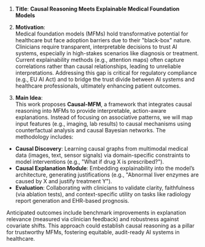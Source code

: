 1. **Title**: **Causal Reasoning Meets Explainable Medical Foundation Models**  

2. **Motivation**:  
Medical foundation models (MFMs) hold transformative potential for healthcare but face adoption barriers due to their "black-box" nature. Clinicians require transparent, interpretable decisions to trust AI systems, especially in high-stakes scenarios like diagnosis or treatment. Current explainability methods (e.g., attention maps) often capture correlations rather than causal relationships, leading to unreliable interpretations. Addressing this gap is critical for regulatory compliance (e.g., EU AI Act) and to bridge the trust divide between AI systems and healthcare professionals, ultimately enhancing patient outcomes.  

3. **Main Idea**:  
This work proposes **Causal-MFM**, a framework that integrates causal reasoning into MFMs to provide interpretable, action-aware explanations. Instead of focusing on associative patterns, we will map input features (e.g., imaging, lab results) to causal mechanisms using counterfactual analysis and causal Bayesian networks. The methodology includes:  
- **Causal Discovery**: Learning causal graphs from multimodal medical data (images, text, sensor signals) via domain-specific constraints to model interventions (e.g., "What if drug X is prescribed?").  
- **Causal Explanation Module**: Embedding explainability into the model’s architecture, generating justifications (e.g., "Abnormal liver enzymes are caused by X and justify treatment Y").  
- **Evaluation**: Collaborating with clinicians to validate clarity, faithfulness (via ablation tests), and context-specific utility on tasks like radiology report generation and EHR-based prognosis.  

Anticipated outcomes include benchmark improvements in explanation relevance (measured via clinician feedback) and robustness against covariate shifts. This approach could establish causal reasoning as a pillar for trustworthy MFMs, fostering equitable, audit-ready AI systems in healthcare.